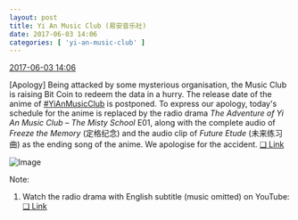 ```yaml
---
layout: post
title: Yi An Music Club (易安音乐社)
date: 2017-06-03 14:06
categories: [ 'yi-an-music-club' ]
---
```


<div class="weibo-info">
  <a href="http://weibo.com/6094546964/F66EYCzNl">2017-06-03 14:06</a>
</div>

[Apology] Being attacked by some mysterious organisation, the Music Club is raising Bit Coin to redeem the data in a hurry. The release date of the anime of [#YiAnMusicClub](http://weibo.com/p/100808beae2e3e05b17b64f63ebedca39f19b2) is postponed. To express our apology, today's schedule for the anime is replaced by the radio drama *The Adventure of Yi An Music Club – The Misty School* E01, along with the complete audio of *Freeze the Memory* (定格纪念) and the audio clip of *Future Etude* (未来练习曲) as the ending song of the anime. We apologise for the accident. [❏ Link](http://m.ximalaya.com/78339006/album/8444050)

<!-- more -->

![Image](https://wx4.sinaimg.cn/mw690/006Es64Agy1fg7z0hwu0mj30u21fdnj2.jpg)

Note:
1. Watch the radio drama with English subtitle (music omitted) on YouTube: [❏ Link](https://www.youtube.com/watch?v=skzmS2UhY5A)
